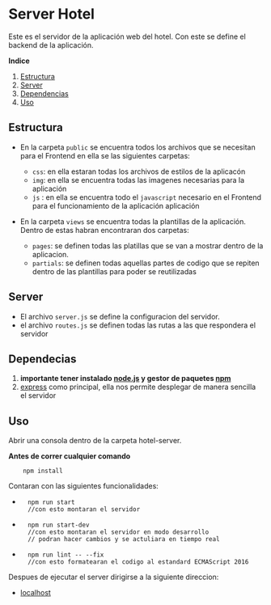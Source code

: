 # Server Hotel

Este es el servidor de la aplicación web del hotel. Con este se define el backend de la aplicación.

**Indice**

1. [Estructura](#estructura)
2. [Server](#server)
2. [Dependencias](#dependencias)
3. [Uso](#uso)

<div id='estructura' />

## Estructura

- En la carpeta ```public``` se encuentra todos los archivos que se necesitan para el Frontend en ella se las siguientes carpetas:

    - `css`: en ella estaran todas los archivos de estilos de la aplicacón
    - `img`: en ella se encuentra todas las imagenes necesarias para la aplicación
    - `js` : en ella se encuentra todo el `javascript` necesario en el Frontend para el funcionamiento de la aplicación aplicación

- En la carpeta `views` se encuentra todas la plantillas de la aplicación. Dentro de estas habran encontraran dos carpetas:

    - `pages`: se definen todas las platillas que se van a mostrar dentro de la aplicacion.
    - `partials`: se definen todas aquellas partes de codigo que se repiten dentro de las plantillas para poder se reutilizadas

<div id='server' />

## Server

- El archivo `server.js` se define la configuracion del servidor. 
- el archivo `routes.js` se definen todas las rutas a las que respondera el servidor

<div id='dependencias' />

## Dependecias
1. **importante tener instalado [node.js](https://nodejs.org/es/download/) y gestor de paquetes [npm](https://www.npmjs.com/)**
2. [express](https://expressjs.com/es/) como principal, ella nos permite desplegar de manera sencilla el servidor

<div id='uso' />

## Uso

Abrir una consola dentro de la carpeta hotel-server.

**Antes de correr cualquier comando**

```shell
    npm install
```

Contaran con las siguientes funcionalidades:

- ```shell
    npm run start
    //con esto montaran el servidor
    ```

- ```shell
    npm run start-dev
    //con esto montaran el servidor en modo desarrollo 
    // podran hacer cambios y se actuliara en tiempo real
    ```

- ```shell
    npm run lint -- --fix
    //con esto formatearan el codigo al estandard ECMAScript 2016
    ```

Despues de ejecutar el server dirigirse a la siguiente direccion:
- [localhost](http://localhost:3000)